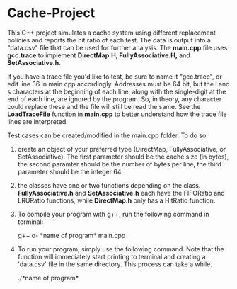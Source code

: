 # Cache-Project
This C++ project simulates a cache system using different replacement policies and reports the hit ratio of each test.  The data is output into a "data.csv" file that can be used for further analysis. The **main.cpp** file uses **gcc.trace** to implement **DirectMap.H, FullyAssociative.H,** and **SetAssociative.h**.  

If you have a trace file you'd like to test, be sure to name it "gcc.trace", or edit line 36 in main.cpp accordingly. Addresses must be 64 bit, but the l and s characters at the beginning of each line, along with the single-digit at the end of each line, are ignored by the program.  So, in theory, any character could replace these and the file will still be read the same.  See the **LoadTraceFile** function in **main.cpp** to better understand how the trace file lines are interpreted.

Test cases can be created/modified in the main.cpp folder. To do so:

1) create an object of your preferred type (DirectMap, FullyAssociative, or SetAssociative).  The first parameter should be the cache size (in bytes), the second paramter should be the number of bytes per line, the third parameter should be the integer 64.

2) the classes have one or two functions depending on the class.  **FullyAssociative.h** and **SetAssociative.h** each have the FIFORatio and LRURatio functions, while **DirectMap.h** only has a HitRatio function.

3) To compile your program with g++, run the following command in terminal:

	  g++ o- \*name of program\* main.cpp

4) To run your program, simply use the following command. Note that the function will immediately start printing to terminal and creating a 'data.csv' file in the same directory. This process can take a while.
		
	  ./\*name of program\*

